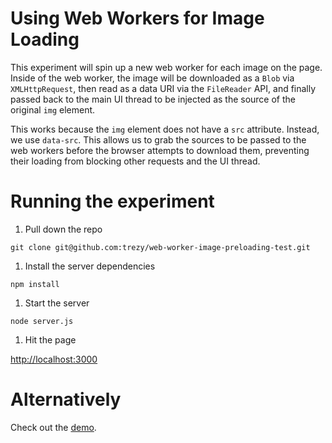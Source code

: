 # Using Web Workers for Image Loading

This experiment will spin up a new web worker for each image on the page. Inside of the web worker, the image will be downloaded as a `Blob` via `XMLHttpRequest`, then read as a data URI via the `FileReader` API, and finally passed back to the main UI thread to be injected as the source of the original `img` element.

This works because the `img` element does not have a `src` attribute. Instead, we use `data-src`. This allows us to grab the sources to be passed to the web workers before the browser attempts to download them, preventing their loading from blocking other requests and the UI thread.

# Running the experiment

1. Pull down the repo

  `git clone git@github.com:trezy/web-worker-image-preloading-test.git`

1. Install the server dependencies

  `npm install`

1. Start the server

  `node server.js`

1. Hit the page

  [http://localhost:3000](http://localhost:3000)

# Alternatively

Check out the [demo](http://trezy.github.io/web-worker-image-preloading-test).
